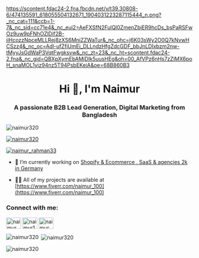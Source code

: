 https://scontent.fdac24-2.fna.fbcdn.net/v/t39.30808-6/474135591_618055504132671_1904031223287115444_n.png?_nc_cat=111&ccb=1-7&_nc_sid=cc71e4&_nc_eui2=AeFXSfN2FulQl0ZmenZbiER9hcDs_bsPaRSFwOz9uw9pFNhOZlDif2B-iiHcozzNpceMLLRej8zXS6MniZZWaTur&_nc_ohc=j6K03sWy2O0Q7kNvwHCSzz4&_nc_oc=Adl-ufZfiUmEj_DLLndzHfgZdcGDF_bbJnLDIxbzm2nw-tMyyJsGdWaP3VqtFwgksvw&_nc_zt=23&_nc_ht=scontent.fdac24-2.fna&_nc_gid=QBXpXymEbAMjDIk5uusHEg&oh=00_AfVPz6nHs7zZlMX6poH_snaMOL1yiz94nz5T94PsbEKeiA&oe=68B860B3
<h1 align="center">Hi 👋, I'm Naimur</h1>
<h3 align="center">A passionate B2B Lead Generation, Digital Marketing from Bangladesh</h3>

<p align="left"> <img src="https://komarev.com/ghpvc/?username=naimur320&label=Profile%20views&color=0e75b6&style=flat" alt="naimur320" /> </p>

<p align="left"> <a href="https://github.com/ryo-ma/github-profile-trophy"><img src="https://github-profile-trophy.vercel.app/?username=naimur320" alt="naimur320" /></a> </p>

<p align="left"> <a href="https://twitter.com/naimur_rahman33" target="blank"><img src="https://img.shields.io/twitter/follow/naimur_rahman33?logo=twitter&style=for-the-badge" alt="naimur_rahman33" /></a> </p>

- 🔭 I’m currently working on [Shopify & Ecommerce , SaaS & agencies 2k in Germany](https://docs.google.com/spreadsheets/d/1SjzDpMHUNdceJoJNV7D8h-gNw9KfrYGsppHCsJUY7AM/edit?usp=sharing)

- 👨‍💻 All of my projects are available at [https://www.fiverr.com/naimur_100](https://www.fiverr.com/naimur_100)

<h3 align="left">Connect with me:</h3>
<p align="left">
<a href="https://twitter.com/naimur_rahman33" target="blank"><img align="center" src="https://raw.githubusercontent.com/rahuldkjain/github-profile-readme-generator/master/src/images/icons/Social/twitter.svg" alt="naimur_rahman33" height="30" width="40" /></a>
<a href="https://fb.com/naimur124" target="blank"><img align="center" src="https://raw.githubusercontent.com/rahuldkjain/github-profile-readme-generator/master/src/images/icons/Social/facebook.svg" alt="naimur124" height="30" width="40" /></a>
<a href="https://instagram.com/naimur_rahman124" target="blank"><img align="center" src="https://raw.githubusercontent.com/rahuldkjain/github-profile-readme-generator/master/src/images/icons/Social/instagram.svg" alt="naimur_rahman124" height="30" width="40" /></a>
</p>

<p><img align="left" src="https://github-readme-stats.vercel.app/api/top-langs?username=naimur320&show_icons=true&locale=en&layout=compact" alt="naimur320" /></p>

<p>&nbsp;<img align="center" src="https://github-readme-stats.vercel.app/api?username=naimur320&show_icons=true&locale=en" alt="naimur320" /></p>

<p><img align="center" src="https://github-readme-streak-stats.herokuapp.com/?user=naimur320&" alt="naimur320" /></p>
